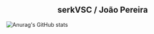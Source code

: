 <h2 align="center"> serkVSC / João Pereira<br/> </h2> 

![Anurag's GitHub stats](https://github-readme-stats.vercel.app/api?username=serkVSC&theme=github_dark&show_icons=true&hide_border=true)

<!--
**serkVSC/serkVSC** is a ✨ _special_ ✨ repository because its `README.md` (this file) appears on your GitHub profile.

Here are some ideas to get you started:

- 🔭 I’m currently working on ...
- 🌱 I’m currently learning ...
- 👯 I’m looking to collaborate on ...
- 🤔 I’m looking for help with ...
- 💬 Ask me about ...
- 📫 How to reach me: ...
- 😄 Pronouns: ...
- ⚡ Fun fact: ...
-->
